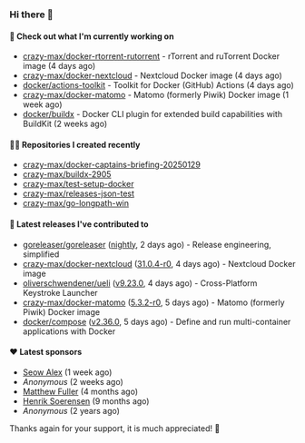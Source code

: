 ### Hi there 👋

#### 👷 Check out what I'm currently working on

- [crazy-max/docker-rtorrent-rutorrent](https://github.com/crazy-max/docker-rtorrent-rutorrent) - rTorrent and ruTorrent Docker image (4 days ago)
- [crazy-max/docker-nextcloud](https://github.com/crazy-max/docker-nextcloud) - Nextcloud Docker image (4 days ago)
- [docker/actions-toolkit](https://github.com/docker/actions-toolkit) - Toolkit for Docker (GitHub) Actions (4 days ago)
- [crazy-max/docker-matomo](https://github.com/crazy-max/docker-matomo) - Matomo (formerly Piwik) Docker image (1 week ago)
- [docker/buildx](https://github.com/docker/buildx) - Docker CLI plugin for extended build capabilities with BuildKit (2 weeks ago)

#### 👨‍💻 Repositories I created recently

- [crazy-max/docker-captains-briefing-20250129](https://github.com/crazy-max/docker-captains-briefing-20250129)
- [crazy-max/buildx-2905](https://github.com/crazy-max/buildx-2905)
- [crazy-max/test-setup-docker](https://github.com/crazy-max/test-setup-docker)
- [crazy-max/releases-json-test](https://github.com/crazy-max/releases-json-test)
- [crazy-max/go-longpath-win](https://github.com/crazy-max/go-longpath-win)

#### 🚀 Latest releases I've contributed to

- [goreleaser/goreleaser](https://github.com/goreleaser/goreleaser) ([nightly](https://github.com/goreleaser/goreleaser/releases/tag/nightly), 2 days ago) - Release engineering, simplified
- [crazy-max/docker-nextcloud](https://github.com/crazy-max/docker-nextcloud) ([31.0.4-r0](https://github.com/crazy-max/docker-nextcloud/releases/tag/31.0.4-r0), 4 days ago) - Nextcloud Docker image
- [oliverschwendener/ueli](https://github.com/oliverschwendener/ueli) ([v9.23.0](https://github.com/oliverschwendener/ueli/releases/tag/v9.23.0), 4 days ago) - Cross-Platform Keystroke Launcher
- [crazy-max/docker-matomo](https://github.com/crazy-max/docker-matomo) ([5.3.2-r0](https://github.com/crazy-max/docker-matomo/releases/tag/5.3.2-r0), 5 days ago) - Matomo (formerly Piwik) Docker image
- [docker/compose](https://github.com/docker/compose) ([v2.36.0](https://github.com/docker/compose/releases/tag/v2.36.0), 5 days ago) - Define and run multi-container applications with Docker

#### ❤️ Latest sponsors
- [Seow Alex](https://github.com/seowalex) (1 week ago)
- _Anonymous_ (2 weeks ago)
- [Matthew Fuller](https://github.com/mathematics333) (4 months ago)
- [Henrik Soerensen](https://github.com/hsoerensen) (9 months ago)
- _Anonymous_ (2 years ago)

Thanks again for your support, it is much appreciated! 🙏
